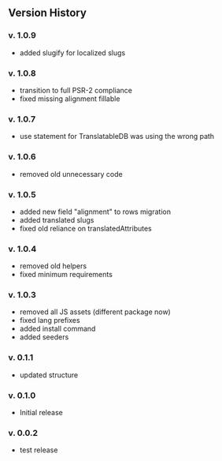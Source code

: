 ## Version History

### v. 1.0.9

-   added slugify for localized slugs

### v. 1.0.8

-   transition to full PSR-2 compliance
-   fixed missing alignment fillable

### v. 1.0.7

-   use statement for TranslatableDB was using the wrong path

### v. 1.0.6

-   removed old unnecessary code

### v. 1.0.5

-   added new field "alignment" to rows migration
-   added translated slugs
-   fixed old reliance on translatedAttributes

### v. 1.0.4

-   removed old helpers
-   fixed minimum requirements

### v. 1.0.3

-   removed all JS assets (different package now)
-   fixed lang prefixes
-   added install command
-   added seeders

### v. 0.1.1

-   updated structure

### v. 0.1.0

-   Initial release

### v. 0.0.2

-   test release
